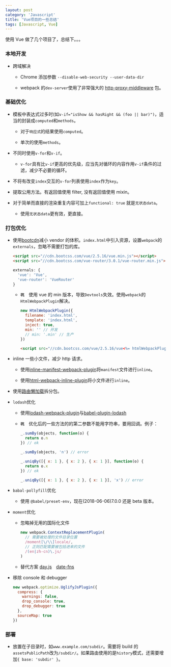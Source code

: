 ```yaml
---
layout: post
category: 'Javascript'
title: 'Vue项目的一些总结'
tags: [Javascript, Vue]
---
```


使用 Vue 做了几个项目了，总结下。。。

### 本地开发

- 跨域解决

  - Chrome 添加参数 `--disable-web-security --user-data-dir`

  - webpack 的`dev-server`使用了非常强大的 [http-proxy-middleware](https://github.com/chimurai/http-proxy-middleware 'http-proxy-middleware') 包。

### 基础优化

- 模板中表达式过多时(如`v-if="isShow && hasRight && (foo || bar)")`，适当的封装成`computed`和`methods`。

  - 对于`响应式`的结果使用`computed`。

  - 单次的使用`methods`。

- 不同时使用`v-for`和`v-if`。

  - `v-for`具有比`v-if`更高的优先级，应当先对循环的内容作用`v-if`条件的过滤，减少不必要的循环。

- 不将有改变`index`交互的`v-for`列表使用`index`作为`key`。

- 提取公用方法。有返回值使用 filter, 没有返回值使用 mixin。

- 对于简单而直接的渲染重复内容可加上`functional: true` 就是`无状态data`。

  - 使用`无状态data`更有效，更直接。

### 打包优化

- 使用[bootcdn](https://www.bootcdn.cn/ 'bootcdn')减小 vendor 的体积。`index.html`中引入资源，设置`webpack`的`externals`，忽略不需要打包的库。

  ```html
  <script src="//cdn.bootcss.com/vue/2.5.16/vue.min.js"></script>
  <script src="//cdn.bootcss.com/vue-router/3.0.1/vue-router.min.js"></script>
  ```

  ```javascript
  externals: {
    'vue': 'Vue',
    'vue-router': 'VueRouter'
  }
  ```

  - **`坑`**　使用 vue 的 min 版本，导致`Devtools`失效。使用`webpack`的`HtmlWebpackPlugin`解决。

    ```javascript
    new HtmlWebpackPlugin({
      filename: 'index.html',
      template: 'index.html',
      inject: true,
      min: '' // 开发
      // min: '.min' // 生产
    })
    ```

    ```html
    <script src="//cdn.bootcss.com/vue/2.5.16/vue<%= htmlWebpackPlugin.options.min %>.js"></script>
    ```

- inline 一些小文件，减少 http 请求。

  - 使用[inline-manifest-webpack-plugin](https://github.com/szrenwei/inline-manifest-webpack-plugin 'inline-manifest-webpack-plugin')将`manifest`文件进行`inline`。

  - 使用[html-webpack-inline-plugin](https://github.com/QuellingBlade/html-webpack-inline-plugin 'html-webpack-inline-plugin')将小文件进行`inline`。

- 使用[路由懒加载](https://router.vuejs.org/zh/guide/advanced/lazy-loading.html 'lazy-loading')拆分包。

- `lodash`优化

  - 使用[lodash-webpack-plugin](https://github.com/lodash/lodash-webpack-plugin 'lodash-webpack-plugin')与[babel-plugin-lodash](https://github.com/lodash/babel-plugin-lodash 'babel-plugin-lodash')

  - **`坑`**　优化后的一些方法的的第二参数不能用字符串，要用回调。例子：

    ```javascript
    _.sumBy(objects, function(o) {
      return o.n
    }) // ok

    _.sumBy(objects, 'n') // error

    _.uniqBy([{ x: 1 }, { x: 2 }, { x: 1 }], function(o) {
      return o.x
    }) // ok

    _.uniqBy([{ x: 1 }, { x: 2 }, { x: 1 }], 'x') // error
    ```

- `babal-pollyfill`优化
  - 使用 `@babel/preset-env`，现在(2018-06-06)7.0.0 还是 beta 版本。
- `moment`优化

  - 忽略掉无用的国际化文件

    ```javascript
    new webpack.ContextReplacementPlugin(
      // 需要被处理的文件目录位置
      /moment[\/\\]locale/,
      // 正则匹配需要被包括进来的文件
      /(en|zh-cn)\.js/
    )
    ```

  - 替代方案 [day.js](https://github.com/iamkun/dayjs 'day.js')　[date-fns](https://github.com/date-fns/date-fns 'date-fns')

- 移除 console 和 debugger

  ```javascript
  new webpack.optimize.UglifyJsPlugin({
    compress: {
      warnings: false,
      drop_console: true,
      drop_debugger: true
    },
    sourceMap: true
  })
  ```

### 部署

- 放置在子目录时，如`www.example.com/subdir`。需要将 build 的`assetsPublicPath`改为`/subdir/`。如果路由使用的是`history`模式，还需要增加`{ base: 'subdir' }`。
